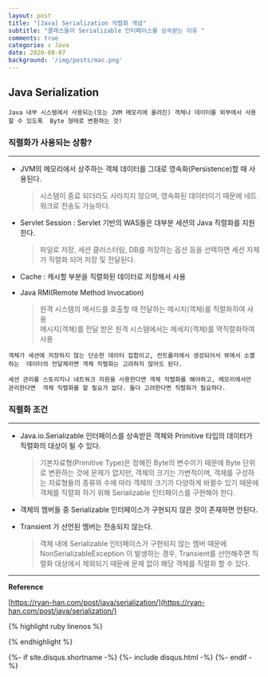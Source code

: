 ```yaml
---
layout: post
title: "[Java] Serialization 직렬화 개념"
subtitle: "클래스들이 Serializable 인터페이스를 상속받는 이유 "
comments: true
categories : Java
date: 2020-08-07
background: '/img/posts/mac.png'
---
```


## Java Serialization 

`Java 내부 시스템에서 사용되는(또는 JVM 메모리에 올려진) 객체나 데이터를 외부에서 사용할 수 있도록 
Byte 형태로 변환하는 것!`   

### 직렬화가 사용되는 상황? 

- - - 

- JVM의 메모리에서 상주하는 객체 데이터를 그대로 영속화(Persistence)할 때 사용된다.

    > 시스템이 종료 되더라도 사라지지 않으며, 영속화된 데이터이기 때문에 네트워크로 전송도 가능하다. 

- Servlet Session : Servlet 기반의 WAS들은 대부분 세션의 Java 직렬화를 지원한다.

    > 파일로 저장, 세션 클러스터링, DB를 저장하는 옵션 등을 선택하면 세션 자체가 직렬화 되어 저장 및 전달된다.   

- Cache : 캐시할 부분을 직렬화된 데이터로 저장해서 사용  

- Java RMI(Remote Method Invocation)

    > 원격 시스템의 메서드를 호출할 때 전달하는 메시지(객체)를 직렬화하여 사용  
    > 메시지(객체)를 전달 받은 원격 시스템에서는 메세지(객체)를 역직렬화하여 사용  

`객체가 세션에 저장하지 않는 단순한 데이터 집합이고, 컨트롤러에서 생성되어서 뷰에서 소멸하는 
데이터의 전달체라면 객체 직렬화는 고려하지 않아도 된다.`   

`세션 관리를 스토리지나 네트워크 자원을 사용한다면 객체 직렬화를 해야하고, 메모리에서만 관리한다면 
객체 직렬화를 할 필요가 없다. 둘다 고려한다면 직렬화가 필요하다.`   

### 직렬화 조건
- - -

- Java.io.Serializable 인터페이스를 상속받은 객체와 Primitive 타입의 데이터가 직렬화의 대상이 
될 수 있다.
    > 기본자료형(Primitive Type)은 정해진 Byte의 변수이기 때문에 Byte 단위로 변환하는 것에 
    문제가 없지만, 객체의 크기는 가변적이며, 객체를 구성하는 자료형들의 종류와 수에 따라 
    객체의 크기가 다양하게 바뀔수 있기 때문에 객체를 직렬화 하기 위해 Serializable 인터페이스를 
    구현해야 한다.   

- 객체의 멤버들 중 Serializable 인터페이스가 구현되지 않은 것이 존재하면 안된다.   
- Transient 가 선언된 멤버는 전송되지 않는다.  

    > 객체 내에 Serializable 인터페이스가 구현되지 않는 멤버 때문에 NonSerializableException 이
    발생하는 경우, Transient를 선언해주면 직렬화 대상에서 제외되기 때문에 문제 없이 해당 객체를 
    직렬화 할 수 있다.   

- - -

**Reference**

[https://ryan-han.com/post/java/serialization/](https://ryan-han.com/post/java/serialization/)    

{% highlight ruby linenos %}


{% endhighlight %}


{%- if site.disqus.shortname -%}
    {%- include disqus.html -%}
{%- endif -%}

